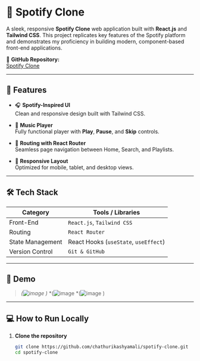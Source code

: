# 🎵 Spotify Clone

A sleek, responsive **Spotify Clone** web application built with **React.js** and **Tailwind CSS**. This project replicates key features of the Spotify platform and demonstrates my proficiency in building modern, component-based front-end applications.

🔗 **GitHub Repository:**  
[Spotify Clone](https://github.com/chathurikashyamali/spotify-clone)

---

## 🚀 Features

- 🎧 **Spotify-Inspired UI**  
  Clean and responsive design built with Tailwind CSS.

- 🎼 **Music Player**  
  Fully functional player with **Play**, **Pause**, and **Skip** controls.


- 🔁 **Routing with React Router**  
  Seamless page navigation between Home, Search, and Playlists.

- 📱 **Responsive Layout**  
  Optimized for mobile, tablet, and desktop views.

---

## 🛠️ Tech Stack

| Category        | Tools / Libraries                 |
|-----------------|-----------------------------------|
| Front-End       | `React.js`, `Tailwind CSS`        |
| Routing         | `React Router`                    |
| State Management| React Hooks (`useState`, `useEffect`) |
| Version Control | `Git & GitHub`                    |

---

## 📸 Demo

> *(![image](https://github.com/user-attachments/assets/33b2f668-132b-4969-b630-f20b388166e1)
)*
> *(![image](https://github.com/user-attachments/assets/9d4c27f4-858a-44df-be95-224197871350)
>  *(![image](https://github.com/user-attachments/assets/98b88991-721c-4a20-bf7a-f8e6869a540a)
)


---

## 💻 How to Run Locally

1. **Clone the repository**
   ```bash
   git clone https://github.com/chathurikashyamali/spotify-clone.git
   cd spotify-clone
